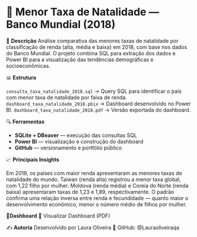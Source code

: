 # 👶 Menor Taxa de Natalidade — Banco Mundial (2018)

🧠 **Descrição**
Análise comparativa das menores taxas de natalidade por classificação de renda (alta, média e baixa) em 2018, com base nos dados do Banco Mundial.
O projeto combina SQL para extração dos dados e Power BI para a visualização das tendências demográficas e socioeconômicas.

📊 **Estrutura**

`consulta_taxa_natalidade_2018.sql` → Query SQL para identificar o país com menor taxa de natalidade por faixa de renda.
`dashboard_taxa_natalidade_2018.pbix` → Dashboard desenvolvido no Power BI.
`dashboard_taxa_natalidade_2018.pdf` → Versão exportada do dashboard.

🔍 **Ferramentas**

- **SQLite + DBeaver** — execução das consultas SQL
- **Power BI** — visualização e construção do dashboard
- **GitHub** — versionamento e portfólio público

📈 **Principais Insights**

Em 2018, os países com maior renda apresentaram as menores taxas de natalidade do mundo.
Taiwan (renda alta) registrou a menor taxa global, com 1,22 filho por mulher.
Moldova (renda média) e Coreia do Norte (renda baixa) apresentaram taxas de 1,23 e 1,89, respectivamente.
O padrão confirma uma relação inversa entre renda e fecundidade — quanto maior o desenvolvimento econômico, menor o número médio de filhos por mulher.

📎**Dashboard**
📄 Visualizar Dashboard (PDF)

✍️ **Autoria**
Desenvolvido por Laura Oliveira
📂 GitHub: @Lauraoliveiraqa
